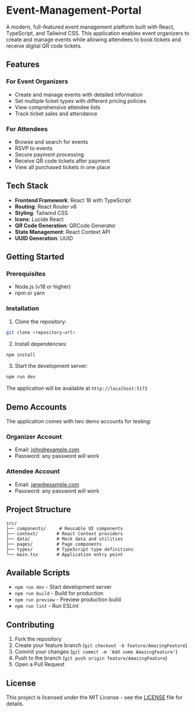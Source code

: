 # Event-Management-Portal

A modern, full-featured event management platform built with React, TypeScript, and Tailwind CSS. This application enables event organizers to create and manage events while allowing attendees to book tickets and receive digital QR code tickets.

## Features

### For Event Organizers
- Create and manage events with detailed information
- Set multiple ticket types with different pricing policies
- View comprehensive attendee lists
- Track ticket sales and attendance

### For Attendees
- Browse and search for events
- RSVP to events
- Secure payment processing
- Receive QR code tickets after payment
- View all purchased tickets in one place

## Tech Stack

- **Frontend Framework**: React 18 with TypeScript
- **Routing**: React Router v6
- **Styling**: Tailwind CSS
- **Icons**: Lucide React
- **QR Code Generation**: QRCode Generator
- **State Management**: React Context API
- **UUID Generation**: UUID

## Getting Started

### Prerequisites

- Node.js (v18 or higher)
- npm or yarn

### Installation

1. Clone the repository:
```bash
git clone <repository-url>
```

2. Install dependencies:
```bash
npm install
```

3. Start the development server:
```bash
npm run dev
```

The application will be available at `http://localhost:5173`

## Demo Accounts

The application comes with two demo accounts for testing:

### Organizer Account
- Email: john@example.com
- Password: any password will work

### Attendee Account
- Email: jane@example.com
- Password: any password will work

## Project Structure

```
src/
├── components/     # Reusable UI components
├── context/       # React Context providers
├── data/          # Mock data and utilities
├── pages/         # Page components
├── types/         # TypeScript type definitions
└── main.tsx       # Application entry point
```

## Available Scripts

- `npm run dev` - Start development server
- `npm run build` - Build for production
- `npm run preview` - Preview production build
- `npm run lint` - Run ESLint

## Contributing

1. Fork the repository
2. Create your feature branch (`git checkout -b feature/AmazingFeature`)
3. Commit your changes (`git commit -m 'Add some AmazingFeature'`)
4. Push to the branch (`git push origin feature/AmazingFeature`)
5. Open a Pull Request

## License

This project is licensed under the MIT License - see the [LICENSE](LICENSE) file for details.